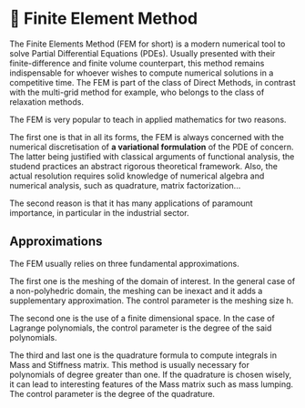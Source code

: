 # 🧱 Finite Element Method

The Finite Elements Method (FEM for short) is a modern numerical tool to solve Partial Differential Equations (PDEs). Usually
presented with their finite-difference and finite volume counterpart, this method remains indispensable for whoever 
wishes to compute numerical solutions in a competitive time. The FEM is part of the class of Direct Methods, in contrast with
the multi-grid method for example, who belongs to the class of relaxation methods.

The FEM is very popular to teach in applied mathematics for two reasons. 

The first one is that in all its forms, the FEM is always concerned with the numerical discretisation of
**a variational formulation** of the PDE of concern. The latter being justified with classical arguments of functional analysis, the studend practices an abstract rigorous theoretical framework. 
Also, the actual resolution requires solid knowledge of numerical algebra and numerical analysis, such as quadrature, matrix factorization...

The second reason is that it has many applications of paramount importance, in particular in the industrial sector.

## Approximations

The FEM usually relies on three fundamental approximations. 

The first one is the meshing of the domain of interest. In the general case of a non-polyhedric domain, the meshing can be inexact and it adds a supplementary
approximation. The control parameter is the meshing size h.

The second one is the use of a finite dimensional space. In the case of Lagrange polynomials, the control parameter is the degree of the 
said polynomials.

The third and last one is the quadrature formula to compute integrals in Mass and Stiffness matrix. This method is usually necessary for 
polynomials of degree greater than one. If the quadrature is chosen wisely, it can lead to interesting features of the Mass matrix such as mass lumping.
The control parameter is the degree of the quadrature.